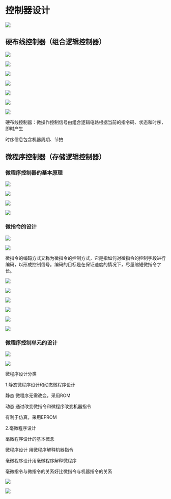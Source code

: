 # 控制器设计

<!-- toc -->


![](https://cdn.jsdelivr.net/gh/Rosefinch-Midsummer/MyImagesHost03/img/20240601143328.png)

## 硬布线控制器（组合逻辑控制器）

![](https://cdn.jsdelivr.net/gh/Rosefinch-Midsummer/MyImagesHost03/img/20240601144637.png)

![](https://cdn.jsdelivr.net/gh/Rosefinch-Midsummer/MyImagesHost03/img/20240601144720.png)

![](https://cdn.jsdelivr.net/gh/Rosefinch-Midsummer/MyImagesHost03/img/20240601144948.png)

![](https://cdn.jsdelivr.net/gh/Rosefinch-Midsummer/MyImagesHost03/img/20240601150210.png)

![](https://cdn.jsdelivr.net/gh/Rosefinch-Midsummer/MyImagesHost03/img/20240601150659.png)

![](https://cdn.jsdelivr.net/gh/Rosefinch-Midsummer/MyImagesHost03/img/20240601151019.png)

![](https://cdn.jsdelivr.net/gh/Rosefinch-Midsummer/MyImagesHost03/img/20240601151328.png)


硬布线控制器：微操作控制信号由组合逻辑电路根据当前的指令码、状态和时序，即时产生

时序信息包含机器周期、节拍


## 微程序控制器（存储逻辑控制器）

### 微程序控制器的基本原理

![](https://cdn.jsdelivr.net/gh/Rosefinch-Midsummer/MyImagesHost03/img/20240601153333.png)

![](https://cdn.jsdelivr.net/gh/Rosefinch-Midsummer/MyImagesHost03/img/20240601153804.png)

![](https://cdn.jsdelivr.net/gh/Rosefinch-Midsummer/MyImagesHost03/img/20240601154419.png)

![](https://cdn.jsdelivr.net/gh/Rosefinch-Midsummer/MyImagesHost03/img/20240601154623.png)

### 微指令的设计

![](https://cdn.jsdelivr.net/gh/Rosefinch-Midsummer/MyImagesHost03/img/20240601155824.png)

![](https://cdn.jsdelivr.net/gh/Rosefinch-Midsummer/MyImagesHost03/img/20240601155757.png)

微指令的编码方式又称为微指令的控制方式，它是指如何对微指令的控制字段进行编码，以形成控制信号。编码的目标是在保证速度的情况下，尽量缩短微指令字长。

![](https://cdn.jsdelivr.net/gh/Rosefinch-Midsummer/MyImagesHost03/img/20240601160731.png)

![](https://cdn.jsdelivr.net/gh/Rosefinch-Midsummer/MyImagesHost03/img/20240601161006.png)

![](https://cdn.jsdelivr.net/gh/Rosefinch-Midsummer/MyImagesHost03/img/20240601161300.png)

![](https://cdn.jsdelivr.net/gh/Rosefinch-Midsummer/MyImagesHost03/img/20240601162010.png)

![](https://cdn.jsdelivr.net/gh/Rosefinch-Midsummer/MyImagesHost03/img/20240601162805.png)

![](https://cdn.jsdelivr.net/gh/Rosefinch-Midsummer/MyImagesHost03/img/20240601162831.png)


### 微程序控制单元的设计

![](https://cdn.jsdelivr.net/gh/Rosefinch-Midsummer/MyImagesHost03/img/20240601163315.png)

![](https://cdn.jsdelivr.net/gh/Rosefinch-Midsummer/MyImagesHost03/img/20240601163557.png)

微程序设计分类

1.静态微程序设计和动态微程序设计

静态 微程序无需改变，采用ROM

动态 通过改变微指令和微程序改变机器指令

有利于仿真，采用EPROM

2.毫微程序设计

毫微程序设计的基本概念

微程序设计 用微程序解释机器指令

毫微程序设计用毫微程序解释微程序

毫微指令与微指令的关系好比微指令与机器指令的关系

![](https://cdn.jsdelivr.net/gh/Rosefinch-Midsummer/MyImagesHost03/img/20240601164205.png)

![](https://cdn.jsdelivr.net/gh/Rosefinch-Midsummer/MyImagesHost03/img/20240601164245.png)